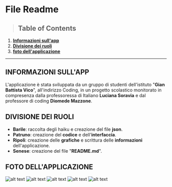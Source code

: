# File Readme

>## **Table of Contents**
1. **[Informazioni sull'app](##informazioni-sull'app)**
1. **[Divisione dei ruoli](##divisione-dei-ruoli)**
2. **[foto dell'applicazione](##foto-dell'applicazione)**
***

## **INFORMAZIONI SULL'APP**

L'applicazione è stata sviluppata da un gruppo di studenti dell'istituto "**Gian Battista Vico**", all'indirizzo Coding, in un progetto scolastico monitorato in compresenza dalla professoressa di Italiano **Luciana Soravia** e dal professore di coding **Diomede Mazzone**.

## **DIVISIONE DEI RUOLI**
- **Barile**: raccolta degli haiku e creazione del file **json**.
- **Patruno**: creazione del **codice** e dell'**interfaccia**.
- **Ripoli**: creazione delle **grafiche** e scrittura delle **informazioni** dell'applicazione.
- **Senese**: creazione del file "**README.md**".


## **FOTO DELL'APPLICAZIONE**

![alt text](https://i.imgur.com/WmttTSQ.jpg
 "Schermata principale")
 ![alt text](https://i.imgur.com/duuVa4I.jpg
 "esempio haiku")
![alt text](https://i.imgur.com/NQlkZRH.jpg
 "barra laterale")
![alt text](https://i.imgur.com/gHyT5bo.jpg
 "cronologia")
![alt text](https://i.imgur.com/yZM4RVo.jpg
 "opzioni della cronologia")